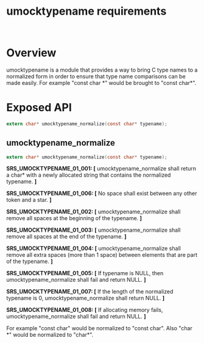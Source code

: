 
# umocktypename requirements
 
# Overview

umocktypename is a module that provides a way to bring C type names to a normalized form in order to ensure that type name comparisons can be made easily.
For example "const                   char \*" would be brought to "const char\*".

# Exposed API

```c
extern char* umocktypename_normalize(const char* typename);
```

## umocktypename_normalize

```c
extern char* umocktypename_normalize(const char* typename);
```

**SRS_UMOCKTYPENAME_01_001: [** umocktypename_normalize shall return a char\* with a newly allocated string that contains the normalized typename. **]**

**SRS_UMOCKTYPENAME_01_006: [** No space shall exist between any other token and a star. **]**

**SRS_UMOCKTYPENAME_01_002: [** umocktypename_normalize shall remove all spaces at the beginning of the typename. **]**

**SRS_UMOCKTYPENAME_01_003: [** umocktypename_normalize shall remove all spaces at the end of the typename. **]**

**SRS_UMOCKTYPENAME_01_004: [** umocktypename_normalize shall remove all extra spaces (more than 1 space) between elements that are part of the typename. **]**

**SRS_UMOCKTYPENAME_01_005: [** If typename is NULL, then umocktypename_normalize shall fail and return NULL. **]**

**SRS_UMOCKTYPENAME_01_007: [** If the length of the normalized typename is 0, umocktypename_normalize shall return NULL. **]**

**SRS_UMOCKTYPENAME_01_008: [** If allocating memory fails, umocktypename_normalize shall fail and return NULL. **]**

For example "const  char" would be normalized to "const char". Also "char \*" would be normalized to "char\*".

